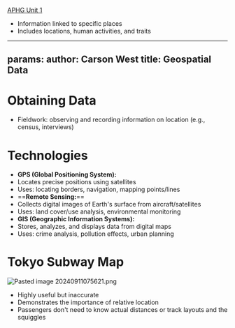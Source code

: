  [APHG Unit 1](./../aphg-unit-1/)

* Information linked to specific places
* Includes locations, human activities, and traits

---
params:
	author: Carson West
title: Geospatial Data
--- 
# **Obtaining Data**

* Fieldwork: observing and recording information on location (e.g., census, interviews)

# **Technologies**

* **GPS (Global Positioning System):**
 * Locates precise positions using satellites
 * Uses: locating borders, navigation, mapping points/lines
* ==**Remote Sensing:**== 
 * Collects digital images of Earth's surface from aircraft/satellites
 * Uses: land cover/use analysis, environmental monitoring
* **GIS (Geographic Information Systems):**
 * Stores, analyzes, and displays data from digital maps
 * Uses: crime analysis, pollution effects, urban planning

# **Tokyo Subway Map**
![Pasted image 20240911075621.png](./../pasted-image-20240911075621.png/)
* Highly useful but inaccurate
* Demonstrates the importance of relative location
* Passengers don't need to know actual distances or track layouts and the squiggles